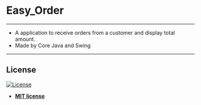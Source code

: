# Easy_Order
---
- A application to receive orders from a customer and display total amount.
- Made by Core Java and Swing
---
## License

[![License](http://img.shields.io/:license-mit-blue.svg?style=flat-square)](http://badges.mit-license.org)

- **[MIT license](http://opensource.org/licenses/mit-license.php)**
